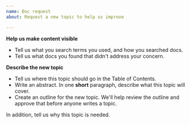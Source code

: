 ```yaml
---
name: Doc request
about: Request a new topic to help us improve

---
```


**Help us make content visible**

- Tell us what you search terms you used, and how you searched docs.
- Tell us what docs you found that didn't address your concern.

**Describe the new topic**

- Tell us where this topic should go in the Table of Contents.
- Write an abstract. In one **short** paragraph, describe what this topic will cover.
- Create an outline for the new topic. We'll help review the outline and approve that before anyone writes a topic.

In addition, tell us why this topic is needed.
